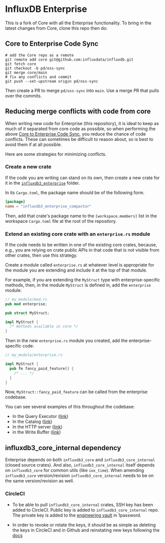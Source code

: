 # InfluxDB Enterprise
This is a fork of Core with all the Enterprise functionality. To bring in the latest changes from Core, clone this repo then do:

## Core to Enterprise Code Sync

```
# add the Core repo as a remote
git remote add core git@github.com:influxdata/influxdb.git
git fetch core
git checkout -b pd/oss-sync
git merge core/main
# fix any conflicts and commit
git push --set-upstream origin pd/oss-sync
```

Then create a PR to merge `pd/oss-sync` into `main`. Use a merge PR that pulls over the commits.

## Reducing merge conflicts with code from core

When writing new code for Enterprise (this repository), it is ideal to keep as much of it separated
from core code as possible, so when performing the above [Core to Enterprise Code Sync](#core-to-enterprise-code-sync),
you reduce the chance of code conflicts. These can sometimes be difficult to reason about,
so is best to avoid them if at all possible.

Here are some strategies for minimizing conflicts.

### Create a new crate

If the code you are writing can stand on its own, then create a new crate for it in the
[`influxdb3_enterprise`](/influxdb3_enterprise) folder.

In its `Cargo.toml`, the package name should be of the following form.

```toml
[package]
name = "influxdb3_enterprise_compactor"
```

Then, add that crate's package name to the `[workspace.members]` list in the workspace `Cargo.toml`
file at the root of the repository.

### Extend an existing core crate with an `enterprise.rs` module

If the code needs to be written in one of the existing core crates, because, e.g., you are relying
on crate public APIs in that code that is not visible from other crates, then use this strategy.

Create a module called `enterprise.rs` at whatever level is appropriate for the module you are extending
and include it at the top of that module.

For example, if you are extending the `MyStruct` type with enterprise-specific methods, then, in the
module `MyStruct` is defined in, add the `enterprise` module:

```rust
// my_module/mod.rs
pub mod enterprise;

pub struct MyStruct;

impl MyStruct {
  /* methods available in core */
}
```

Then in the new `enterprise.rs` module you created, add the enterprise-specific code:
```rust
// my_module/enterprise.rs

impl MyStruct {
  pub fn fancy_paid_feature() {
    /* ... */
  }
}
```

Now, `MyStruct::fancy_paid_feature` can be called from the enterprise codebase.

You can see several examples of this throughout the codebase:

- In the Query Executor ([link](/influxdb3_server/src/query_executor/enterprise.rs))
- In the Catalog ([link](/influxdb3_catalog/src/catalog/enterprise.rs))
- In the HTTP server ([link](/influxdb3_server/src/http/enterprise.rs))
- in the Write Buffer ([link](/influxdb3_write/src/write_buffer/enterprise.rs))

## influxdb3_core_internal dependency

Enterprise depends on both `influxdb3_core` and `influxdb3_core_internal` (closed source crates). And also, `influxdb3_core_internal`
itself depends on `influxdb3_core` for common utils (like `iox_time`). When amending `influxdb3_core` version/revision
`influxdb3_core_internal` needs to be on the same version/revision as well.

### CircleCI

- To be able to pull `influxdb3_core_internal` crates, SSH key has been added to CircleCI. Public key is added to
  `influxdb3_core_internal` repo. The private key is added to the [engineering vault](https://team-influxdata.1password.com/app#/gy77wv6esuba5hoknu3apl4mlu/Tag?itemListId=yruguqzv7uyenepybxltzh23ei)
  in 1password.

- In order to revoke or rotate the keys, it should be as simple as deleting the keys in CircleCI and in Github and
  reinstating new keys following the [docs](https://github.com/influxdata/docs.influxdata.io/blob/main/content/development/security/kb.md#circleci-and-ssh-keys)

